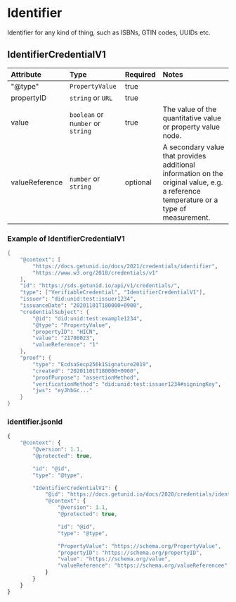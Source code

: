 # Identifier

Identifier for any kind of thing, such as ISBNs, GTIN codes, UUIDs etc.

## IdentifierCredentialV1

| Attribute | Type | Required | Notes |
| :--- | :--- | :--- | :--- |
| "@type" | `PropertyValue` | true |  |
| propertyID | `string` or `URL` | true |  |
| value | `boolean` or n`umber` or `string` | true | The value of the quantitative value or property value node. |
| valueReference | `number` or `string` | optional | A secondary value that provides additional information on the original value, e.g. a reference temperature or a type of measurement. |

### Example of IdentifierCredentialV1

```scheme
{
    "@context": [
        "https://docs.getunid.io/docs/2021/credentials/identifier",
        "https://www.w3.org/2018/credentials/v1"
    ],
    "id": "https://sds.getunid.io/api/v1/credentials/",
    "type": ["VerifiableCredential", "IdentifierCredentialV1"],
    "issuer": "did:unid:test:issuer1234",
    "issuanceDate": "20201101T180000+0900",
    "credentialSubject": {
        "@id": "did:unid:test:example1234",
        "@type": "PropertyValue",
        "propertyID": "HICN",
        "value": "21700023",
        "valueReference": "1"
    },
    "proof": {
        "type": "EcdsaSecp256k1Signature2019",
        "created": "20201101T180000+0900",
        "proofPurpose": "assertionMethod",
        "verificationMethod": "did:unid:test:issuer1234#signingKey",
        "jws": "eyJhbGc..."
    }
}
```

### identifier.jsonld

```javascript
{
    "@context": {
        "@version": 1.1,
        "@protected": true,

        "id": "@id",
        "type": "@type",

        "IdentifierCredentialV1": {
            "@id": "https://docs.getunid.io/docs/2020/credentials/identifier#IdentifierCredentialV1",
            "@context": {
                "@version": 1.1,
                "@protected": true,

                "id": "@id",
                "type": "@type",

                "PropertyValue": "https://schema.org/PropertyValue",
                "propertyID": "https://schema.org/propertyID",
                "value": "https://schema.org/value",
                "valueReference": "https://schema.org/valueReferencee"
            }
        }
    }
}
```

